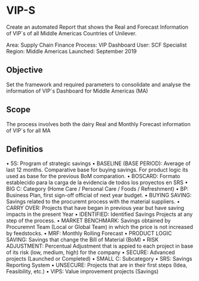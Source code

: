 # VIP-S
Create an automated Report that shows the Real and Forecast Information of VIP´s of all Middle Americas Countries of Unilever.  

Area: Supply Chain Finance
Process: VIP Dashboard
User: SCF Specialist
Region: Middle Americas
Launched: September 2019

## Objective
Set the framework and required parameters to consolidate and analyse the information of VIP´s Dashboard for Middle Americas (MA)

## Scope
The process involves both the dairy Real and Monthly Forecast information of VIP´s for all MA

## Definitios
•	5S: Program of strategic savings
•	BASELINE (BASE PERIOD): Average of last 12 months. Comparative base for buying savings. For product logic its used as base for the previous BoM comparation.
•	BOSCARD: Formato establecido para la carga de la evidencia de todos los proyectos en SRS
•	BIG C: Category (Home Care / Personal Care / Foods / Refreshment)
•	BP: Business Plan, first sign-off official of next year budget.
•	BUYING SAVING: Savings related to the procuremt process with the material suppliers.
•	CARRY OVER: Projects that have began in previous year but have saving impacts in the present Year
•	IDENTIFIED: Identified Savings Projects at any step of the process. 
•	MARKET BENCHMARK: Savings obtained by Procuremnt Team (Local or Global Team) in which the price is not increased by feedstocks.
•	MRF: Monthly Rolling Forecast 
•	PRODUCT LOGIC SAVING: Savings that change the Bill of Material (BoM)
•	RISK ADJUSTMENT: Percentual Adjustment that is appied to each project in base of its risk (low, medium, high) for the company 
•	SECURE: Advanced projects (Launched or Completed)
•	SMALL C: Subcategory 
•	SRS: Savings Reporting System 
•	UNSECURE: Projects that are in their first steps (Idea, Feasibility, etc.)
•	VIPS: Value improvement projects (Savings)

